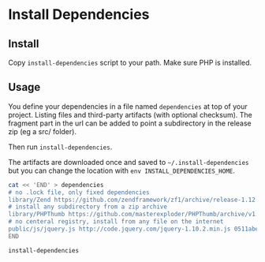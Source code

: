 # Install Dependencies

## Install

Copy `install-dependencies` script to your path.
Make sure PHP is installed.

## Usage

You define your dependencies in a file named `dependencies` at top of your
project. Listing files and third-party artifacts (with optional checksum).
The fragment part in the url can be added to point a subdirectory in the
release zip (eg a src/ folder).

Then run `install-dependencies`.

The artifacts are downloaded once and saved to `~/.install-dependencies` but
you can change the location with `env INSTALL_DEPENDENCIES_HOME`.

```bash
cat << 'END' > dependencies
# no .lock file, only fixed dependencies
library/Zend https://github.com/zendframework/zf1/archive/release-1.12.3.zip#library/Zend
# install any subdirectory from a zip archive
library/PHPThumb https://github.com/masterexploder/PHPThumb/archive/v1.0-final.zip#src
# no centeral registry, install from any file on the internet
public/js/jquery.js http://code.jquery.com/jquery-1.10.2.min.js 0511abe9863c2ea7084efa7e24d1d86c5b3974f1
END

install-dependencies
```

